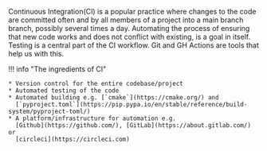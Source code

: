 
Continuous Integration(CI) is a popular practice where changes to the code are
committed often and by all members of a project into a main branch branch,
possibly several times a day. Automating the process of ensuring that new code
works and does not conflict with existing, is a goal in itself. Testing is a
central part of the CI workflow. Git and GH Actions are tools that help us with
this.

!!! info "The ingredients of CI"
    
    * Version control for the entire codebase/project
    * Automated testing of the code
    * Automated building e.g. [`cmake`](https://cmake.org/) and
      [`pyproject.toml`](https://pip.pypa.io/en/stable/reference/build-system/pyproject-toml/)
    * A platform/infrastructure for automation e.g.
      [Github](https://github.com/), [GitLab](https://about.gitlab.com/) or
      [circleci](https://circleci.com)

